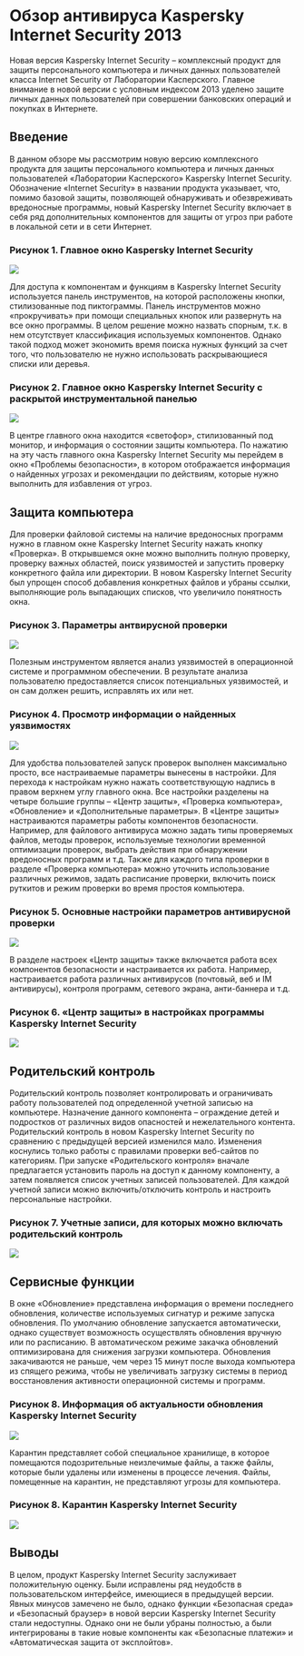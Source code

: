 # Обзор антивируса Kaspersky Internet Security 2013 #
Новая версия Kaspersky Internet Security – комплексный продукт для защиты персонального компьютера и личных данных пользователей класса Internet Security от Лаборатории Касперского. Главное внимание в новой версии с условным индексом 2013 уделено защите личных данных пользователей при совершении банковских операций и покупках в Интернете.
## Введение ###
В данном обзоре мы рассмотрим новую версию комплексного продукта для защиты персонального компьютера и личных данных пользователей «Лаборатории Касперского» Kaspersky Internet Security. Обозначение «Internet Security» в названии продукта указывает, что, помимо базовой защиты, позволяющей обнаруживать и обезвреживать вредоносные программы, новый Kaspersky Internet Security включает в себя ряд дополнительных компонентов для защиты от угроз при работе в локальной сети и в сети Интернет.

### Рисунок 1. Главное окно Kaspersky Internet Security ###
![](http://s017.radikal.ru/i413/1312/09/f37a79309f68.png)

Для доступа к компонентам и функциям в Kaspersky Internet Security используется панель инструментов, на которой расположены кнопки, стилизованные под пиктограммы. Панель инструментов можно «прокручивать» при помощи специальных кнопок или развернуть на все окно программы.
В целом решение можно назвать спорным, т.к. в нем отсутствует классификация используемых компонентов. Однако такой подход может экономить время поиска нужных функций за счет того, что пользователю не нужно использовать раскрывающиеся списки или деревья.

### Рисунок 2. Главное окно Kaspersky Internet Security с раскрытой инструментальной панелью ###
![](http://s61.radikal.ru/i171/1312/78/289bc3c2e29a.png)

В центре главного окна находится «светофор», стилизованный под монитор, и информация о состоянии защиты компьютера. По нажатию на эту часть главного окна Kaspersky Internet Security мы перейдем в окно «Проблемы безопасности», в котором отображается информация о найденных угрозах и рекомендации по действиям, которые нужно выполнить для избавления от угроз.
## Защита компьютера ##
Для проверки файловой системы на наличие вредоносных программ нужно в главном окне Kaspersky Internet Security нажать кнопку «Проверка». В открывшемся окне можно выполнить полную проверку, проверку важных областей, поиск уязвимостей и запустить проверку конкретного файла или директории. В новом Kaspersky Internet Security был упрощен способ добавления конкретных файлов и убраны ссылки, выполняющие роль выпадающих списков, что увеличило понятность окна.
### Рисунок 3. Параметры антвирусной проверки ###
![](http://s017.radikal.ru/i408/1312/74/966395046638.png)

Полезным инструментом является анализ уязвимостей в операционной системе и программном обеспечении. В результате анализа пользователю предоставляется список потенциальных уязвимостей, и он сам должен решить, исправлять их или нет.
### Рисунок 4. Просмотр информации о найденных уязвимостях ###
![](http://i056.radikal.ru/1312/39/af8aa427108a.png)

Для удобства пользователей запуск проверок выполнен максимально просто, все настраиваемые параметры вынесены в настройки. Для перехода к настройкам нужно нажать соответствующую надпись в правом верхнем углу главного окна. Все настройки разделены на четыре большие группы – «Центр защиты», «Проверка компьютера», «Обновление» и «Дополнительные параметры».
В «Центре защиты» настраиваются параметры работы компонентов безопасности. Например, для файлового антивируса можно задать типы проверяемых файлов, методы проверок, используемые технологии временной оптимизации проверок, выбрать действия при обнаружении вредоносных программ и т.д. Также для каждого типа проверки в разделе «Проверка компьютера» можно уточнить использование различных режимов, задать расписание проверки, включить поиск руткитов и режим проверки во время простоя компьютера.
### Рисунок 5. Основные настройки параметров антивирусной проверки ###
![](http://s43.radikal.ru/i099/1312/df/ae36673e26eb.png)

В разделе настроек «Центр защиты» также включается работа всех компонентов безопасности и настраивается их работа. Например, настраивается работа различных антивирусов (почтовый, веб и IM антивирусы), контроля программ, сетевого экрана, анти-баннера и т.д.

### Рисунок 6. «Центр защиты» в настройках программы Kaspersky Internet Security ###
![](http://s020.radikal.ru/i722/1312/52/b26c56d9526a.png)

## Родительский контроль ##
Родительский контроль позволяет контролировать и ограничивать работу пользователей под определенной учетной записью на компьютере. Назначение данного компонента – ограждение детей и подростков от различных видов опасностей и нежелательного контента. Родительский контроль в новом Kaspersky Internet Security по сравнению с предыдущей версией изменился мало. Изменения коснулись только работы с правилами проверки веб-сайтов по категориям.
При запуске «Родительского контроля» вначале предлагается установить пароль на доступ к данному компоненту, а затем появляется список учетных записей пользователей. Для каждой учетной записи можно включить/отключить контроль и настроить персональные настройки.
### Рисунок 7. Учетные записи, для которых можно включать родительский контроль ###
![](http://s019.radikal.ru/i643/1312/db/e9ab1180fea1.png)

## Сервисные функции ##
В окне «Обновление» представлена информация о времени последнего обновления, количестве используемых сигнатур и режиме запуска обновления. По умолчанию обновление запускается автоматически, однако существует возможность осуществлять обновления вручную или по расписанию. В автоматическом режиме закачка обновлений оптимизирована для снижения загрузки компьютера. Обновления закачиваются не раньше, чем через 15 минут после выхода компьютера из спящего режима, чтобы не увеличивать загрузку системы в период восстановления активности операционной системы и программ.
### Рисунок 8. Информация об актуальности обновления Kaspersky Internet Security ###
![](http://s57.radikal.ru/i158/1312/b1/2ef923ef8bef.png)

Карантин представляет собой специальное хранилище, в которое помещаются подозрительные неизлечимые файлы, а также файлы, которые были удалены или изменены в процессе лечения. Файлы, помещенные на карантин, не представляют угрозы для компьютера.

### Рисунок 8. Карантин Kaspersky Internet Security ###
![](http://s004.radikal.ru/i208/1312/f8/2f1c1bf75847.png)

## Выводы ##
В целом, продукт Kaspersky Internet Security заслуживает положительную оценку. Были исправлены ряд неудобств в пользовательском интерфейсе, имеющиеся в предыдущей версии. Явных минусов замечено не было, однако функции «Безопасная среда» и «Безопасный браузер» в новой версии Kaspersky Internet Security стали недоступны. Однако они не были убраны полностью, а были интегрированы в такие новые компоненты как «Безопасные платежи» и «Автоматическая защита от эксплойтов».


